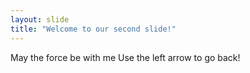 ```yaml
---
layout: slide
title: "Welcome to our second slide!"
---
```

May the force be with me
Use the left arrow to go back!
